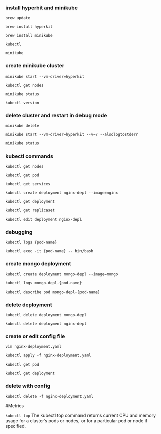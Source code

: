 ### install hyperhit and minikube
`brew update`

`brew install hyperkit`

`brew install minikube`

`kubectl`

`minikube`

### create minikube cluster
`minikube start --vm-driver=hyperkit`

`kubectl get nodes`

`minikube status`

`kubectl version`

### delete cluster and restart in debug mode
`minikube delete`

`minikube start --vm-driver=hyperkit --v=7 --alsologtostderr`

`minikube status`

### kubectl commands
`kubectl get nodes`

`kubectl get pod`

`kubectl get services`

`kubectl create deployment nginx-depl --image=nginx`

`kubectl get deployment`

`kubectl get replicaset`

`kubectl edit deployment nginx-depl`

### debugging
`kubectl logs {pod-name}`

`kubectl exec -it {pod-name} -- bin/bash`

### create mongo deployment
`kubectl create deployment mongo-depl --image=mongo`

`kubectl logs mongo-depl-{pod-name}`

`kubectl describe pod mongo-depl-{pod-name}`

### delete deployment
`kubectl delete deployment mongo-depl`

`kubectl delete deployment nginx-depl`

### create or edit config file
`vim nginx-deployment.yaml`

`kubectl apply -f nginx-deployment.yaml`

`kubectl get pod`

`kubectl get deployment`

### delete with config
`kubectl delete -f nginx-deployment.yaml`

#Metrics

`kubectl top` The kubectl top command returns current CPU and memory usage for a cluster’s pods or nodes, or for a particular pod or node if specified.




